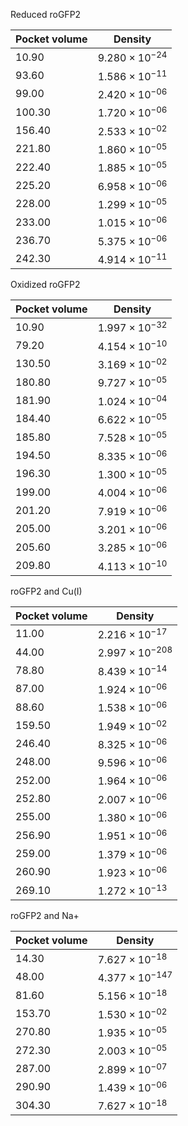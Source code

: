 Reduced roGFP2

| Pocket volume | Density |
|-----------|-----------|
| 10.90 | $9.280 \times 10^{-24}$ |
| 93.60 | $1.586 \times 10^{-11}$ |
| 99.00 | $2.420 \times 10^{-06}$ |
| 100.30 | $1.720 \times 10^{-06}$ |
| 156.40 | $2.533 \times 10^{-02}$ |
| 221.80 | $1.860 \times 10^{-05}$ |
| 222.40 | $1.885 \times 10^{-05}$ |
| 225.20 | $6.958 \times 10^{-06}$ |
| 228.00 | $1.299 \times 10^{-05}$ |
| 233.00 | $1.015 \times 10^{-06}$ |
| 236.70 | $5.375 \times 10^{-06}$ |
| 242.30 | $4.914 \times 10^{-11}$ |

Oxidized roGFP2

| Pocket volume | Density |
|-----------|-----------|
| 10.90 | $1.997 \times 10^{-32}$ |
| 79.20 | $4.154 \times 10^{-10}$ |
| 130.50 | $3.169 \times 10^{-02}$ |
| 180.80 | $9.727 \times 10^{-05}$ |
| 181.90 | $1.024 \times 10^{-04}$ |
| 184.40 | $6.622 \times 10^{-05}$ |
| 185.80 | $7.528 \times 10^{-05}$ |
| 194.50 | $8.335 \times 10^{-06}$ |
| 196.30 | $1.300 \times 10^{-05}$ |
| 199.00 | $4.004 \times 10^{-06}$ |
| 201.20 | $7.919 \times 10^{-06}$ |
| 205.00 | $3.201 \times 10^{-06}$ |
| 205.60 | $3.285 \times 10^{-06}$ |
| 209.80 | $4.113 \times 10^{-10}$ |

roGFP2 and Cu(I)

| Pocket volume | Density |
|-----------|-----------|
| 11.00 | $2.216 \times 10^{-17}$ |
| 44.00 | $2.997 \times 10^{-208}$ |
| 78.80 | $8.439 \times 10^{-14}$ |
| 87.00 | $1.924 \times 10^{-06}$ |
| 88.60 | $1.538 \times 10^{-06}$ |
| 159.50 | $1.949 \times 10^{-02}$ |
| 246.40 | $8.325 \times 10^{-06}$ |
| 248.00 | $9.596 \times 10^{-06}$ |
| 252.00 | $1.964 \times 10^{-06}$ |
| 252.80 | $2.007 \times 10^{-06}$ |
| 255.00 | $1.380 \times 10^{-06}$ |
| 256.90 | $1.951 \times 10^{-06}$ |
| 259.00 | $1.379 \times 10^{-06}$ |
| 260.90 | $1.923 \times 10^{-06}$ |
| 269.10 | $1.272 \times 10^{-13}$ |

roGFP2 and Na+

| Pocket volume | Density |
|-----------|-----------|
| 14.30 | $7.627 \times 10^{-18}$ |
| 48.00 | $4.377 \times 10^{-147}$ |
| 81.60 | $5.156 \times 10^{-18}$ |
| 153.70 | $1.530 \times 10^{-02}$ |
| 270.80 | $1.935 \times 10^{-05}$ |
| 272.30 | $2.003 \times 10^{-05}$ |
| 287.00 | $2.899 \times 10^{-07}$ |
| 290.90 | $1.439 \times 10^{-06}$ |
| 304.30 | $7.627 \times 10^{-18}$ |
